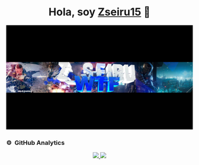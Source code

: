 <div align="center">
<h1 align="center">Hola, soy <a href="[https://github.com/Zseiru15)]">Zseiru15</a> 👋</h1>
</div>
<img src="BannerZseiru.jpg">

### ⚙️ &nbsp;GitHub Analytics

<p align="center">
<a href="https://github.com/Zseiru15">
  <img height="180em" src="https://github-readme-stats-eight-theta.vercel.app/api?username=Zseiru15&show_icons=true&theme=algolia&include_all_commits=true&count_private=true"/>
  <img height="180em" src="https://github-readme-stats-eight-theta.vercel.app/api/top-langs/?username=Zseiru15&layout=compact&langs_count=8&theme=algolia"/>
</a>
</p>
